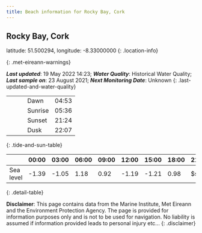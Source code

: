 ```yaml
---
title: Beach information for Rocky Bay, Cork
---
```

## Rocky Bay, Cork 

latitude: 51.500294, longitude: -8.33000000
{: .location-info}


{: .met-eireann-warnings}

___Last updated___: 19 May 2022 14:23; ___Water Quality___: Historical Water Quality;
___Last sample on___: 23 August 2021; ___Next Monitoring Date___: Unknown
{: .last-updated-and-water-quality}

|   |   |   |   |   |
|---|---|---|---|---|
|   |   |   | Dawn  | 04:53 |
|   |   |   | Sunrise  | 05:36 |
|   |   |   | Sunset  | 21:24 |
|   |   |   | Dusk  | 22:07 |
{: .tide-and-sun-table}

<div></div>

| | 00:00 | 03:00 | 06:00 | 09:00 | 12:00 | 15:00 | 18:00 | 21:00 |
|---|---|---|---|---|---|---|---|---|
| Sea level | -1.39 | -1.05 | 1.18 | 0.92| -1.19 | -1.21 | 0.98 | $sl21 |
{: .detail-table}

__Disclaimer__: This page contains data from the Marine Institute,
Met Eireann and the Environment Protection Agency. The page is provided for
information purposes only and is not to be used for navigation. No liability
is assumed if information provided leads to personal injury etc...
{: .disclaimer}